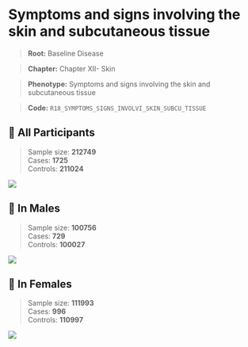 # Symptoms and signs involving the skin and subcutaneous tissue

> **Root:** Baseline Disease  

> **Chapter:** Chapter XII- Skin  

> **Phenotype:** Symptoms and signs involving the skin and subcutaneous tissue  

> **Code:** `R18_SYMPTOMS_SIGNS_INVOLVI_SKIN_SUBCU_TISSUE`

## 🧪 All Participants  
> Sample size: **212749**  
> Cases: **1725**  
> Controls: **211024**
<img src="/Disease/Figures/ALL/Baseline/R18_SYMPTOMS_SIGNS_INVOLVI_SKIN_SUBCU_TISSUE.png"/>
<CsvTable src="/public/Disease/Data/ALL/Baseline/LG_R18_SYMPTOMS_SIGNS_INVOLVI_SKIN_SUBCU_TISSUE.csv" label="🔍 View full results" />

## 👨 In Males  
> Sample size: **100756**  
> Cases: **729**  
> Controls: **100027**
<img src="/Disease/Figures/Male/Baseline/R18_SYMPTOMS_SIGNS_INVOLVI_SKIN_SUBCU_TISSUE.png"/>
<CsvTable src="/public/Disease/Data/Male/Baseline/LG_R18_SYMPTOMS_SIGNS_INVOLVI_SKIN_SUBCU_TISSUE.csv" label="🔍 View full results" />

## 👩 In Females  
> Sample size: **111993**  
> Cases: **996**  
> Controls: **110997**
<img src="/Disease/Figures/Female/Baseline/R18_SYMPTOMS_SIGNS_INVOLVI_SKIN_SUBCU_TISSUE.png"/>
<CsvTable src="/public/Disease/Data/Female/Baseline/LG_R18_SYMPTOMS_SIGNS_INVOLVI_SKIN_SUBCU_TISSUE.csv" label="🔍 View full results" />
